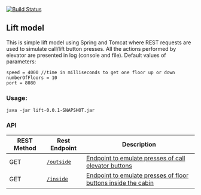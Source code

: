 [![Build Status](https://travis-ci.org/szymatom/lift.svg?branch=master)](https://travis-ci.org/szymatom/lift)
## Lift model
This is simple lift model using Spring and Tomcat where REST requests are used to simulate call/lift button presses.
All the actions performed by elevator are presented in log (console and file). 
Default values of parameters:
```
speed = 4000 //time in milliseconds to get one floor up or down
numberOfFloors = 10
port = 8080
```

### Usage:
`java -jar lift-0.0.1-SNAPSHOT.jar`

### API
REST Method | Rest Endpoint | Description
------------|---------------|------------|
GET | [``/outside``](api.md#get-outside) | [Endpoint to emulate presses of call elevator buttons](api.md#get-outside)
GET | [``/inside``](api.md#get-inside) | [Endpoint to emulate presses of floor buttons inside the cabin](api.md#get-inside)

